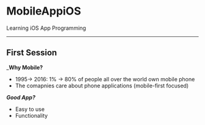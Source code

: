 # MobileAppiOS
Learning iOS App Programming
___

## First Session

___Why Mobile?__
- 1995-> 2016: 1% -> 80% of people all over the world own mobile phone
- The comapnies care about phone applications (mobile-first focused)

___Good App?___
- Easy to use
- Functionality 
